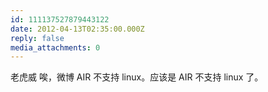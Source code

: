 ```yaml
---
id: 111137527879443122
date: 2012-04-13T02:35:00.000Z
reply: false
media_attachments: 0
---
```


老虎威 唉，微博 AIR 不支持 linux。应该是 AIR 不支持 linux 了。 ​​​​

